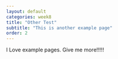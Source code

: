 ```yaml
---
layout: default
categories: week8
title: "Other Test"
subtitle: "This is another example page"
order: 2
---
```

I Love example pages. Give me more!!!!!
